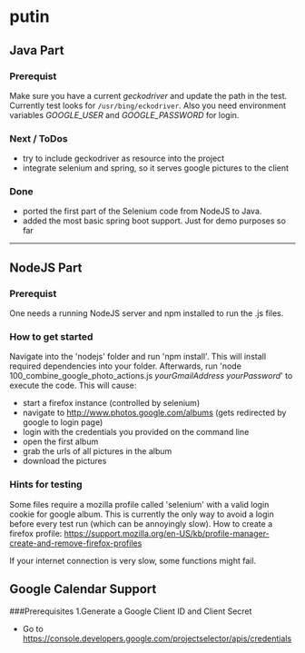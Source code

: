 # putin

## Java Part

### Prerequist
Make sure you have a current *geckodriver* and update the path in the test. Currently test looks for `/usr/bing/eckodriver`. Also you need environment variables *GOOGLE_USER* and *GOOGLE_PASSWORD* for login.

### Next / ToDos
* try to include geckodriver as resource into the project
* integrate selenium and spring, so it serves google pictures to the client

### Done
* ported the first part of the Selenium code from NodeJS to Java.
* added the most basic spring boot support. Just for demo purposes so far

***

## NodeJS Part

### Prerequist
One needs a running NodeJS server and npm installed to run the .js files.

### How to get started
Navigate into the 'nodejs' folder and run 'npm install'. This will install required dependencies into your folder. Afterwards, run 'node 100_combine_google_photo_actions.js _yourGmailAddress_ _yourPassword_' to execute the code. This will cause:
* start a firefox instance (controlled by selenium)
* navigate to http://www.photos.google.com/albums (gets redirected by google to login page)
* login with the credentials you provided on the command line
* open the first album
* grab the urls of all pictures in the album
* download the pictures

### Hints for testing
Some files require a mozilla profile called 'selenium' with a valid login cookie for google album. This is currently the only way to avoid a login before every test run  (which can be annoyingly slow). How to create a firefox profile: https://support.mozilla.org/en-US/kb/profile-manager-create-and-remove-firefox-profiles

If your internet connection is very slow, some functions might fail.

## Google Calendar Support

###Prerequisites
1.Generate a Google Client ID and Client Secret
* Go to https://console.developers.google.com/projectselector/apis/credentials
